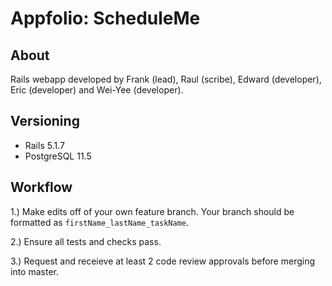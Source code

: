 # Appfolio: ScheduleMe

## About

Rails webapp developed by Frank (lead), Raul (scribe), Edward (developer), Eric (developer) and Wei-Yee (developer).

## Versioning

- Rails 5.1.7
- PostgreSQL 11.5

## Workflow

1.) Make edits off of your own feature branch. Your branch should be formatted as `firstName_lastName_taskName`.

2.) Ensure all tests and checks pass.

3.) Request and receieve at least 2 code review approvals before merging into master.
